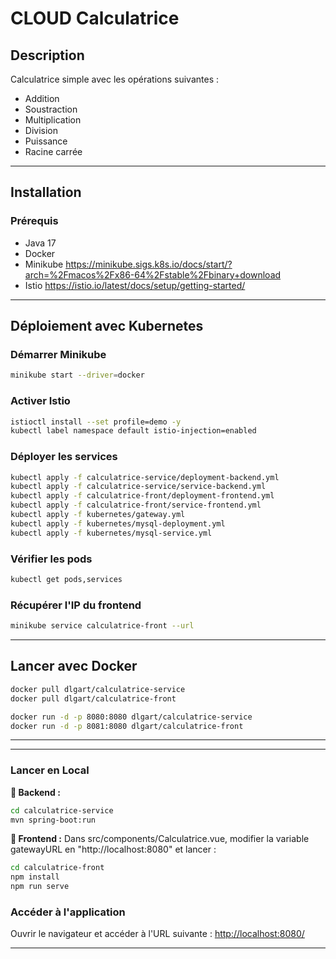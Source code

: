 # **CLOUD Calculatrice**

## **Description**
Calculatrice simple avec les opérations suivantes :
- Addition
- Soustraction
- Multiplication
- Division
- Puissance
- Racine carrée

---

## **Installation**
### **Prérequis**
- Java 17
- Docker
- Minikube https://minikube.sigs.k8s.io/docs/start/?arch=%2Fmacos%2Fx86-64%2Fstable%2Fbinary+download
- Istio https://istio.io/latest/docs/setup/getting-started/

---

## **Déploiement avec Kubernetes**
### **Démarrer Minikube**
```bash
minikube start --driver=docker      
```
### **Activer Istio**
```bash
istioctl install --set profile=demo -y
kubectl label namespace default istio-injection=enabled
```

### **Déployer les services**
```bash
kubectl apply -f calculatrice-service/deployment-backend.yml
kubectl apply -f calculatrice-service/service-backend.yml
kubectl apply -f calculatrice-front/deployment-frontend.yml
kubectl apply -f calculatrice-front/service-frontend.yml
kubectl apply -f kubernetes/gateway.yml
kubectl apply -f kubernetes/mysql-deployment.yml
kubectl apply -f kubernetes/mysql-service.yml
```

### **Vérifier les pods**
```bash
kubectl get pods,services
```
### **Récupérer l'IP du frontend**
```bash
minikube service calculatrice-front --url
```

---

## **Lancer avec Docker**
```bash
docker pull dlgart/calculatrice-service
docker pull dlgart/calculatrice-front

docker run -d -p 8080:8080 dlgart/calculatrice-service
docker run -d -p 8081:8080 dlgart/calculatrice-front
```

---
---

### **Lancer en Local**
**🔹 Backend :**
```bash
cd calculatrice-service
mvn spring-boot:run
```
**🔹 Frontend :**
Dans src/components/Calculatrice.vue, modifier la variable gatewayURL en "http://localhost:8080"
et lancer :
```bash
cd calculatrice-front
npm install
npm run serve
```
### **Accéder à l'application**
Ouvrir le navigateur et accéder à l'URL suivante : [http://localhost:8080/](http://localhost:8081/)

---
 


